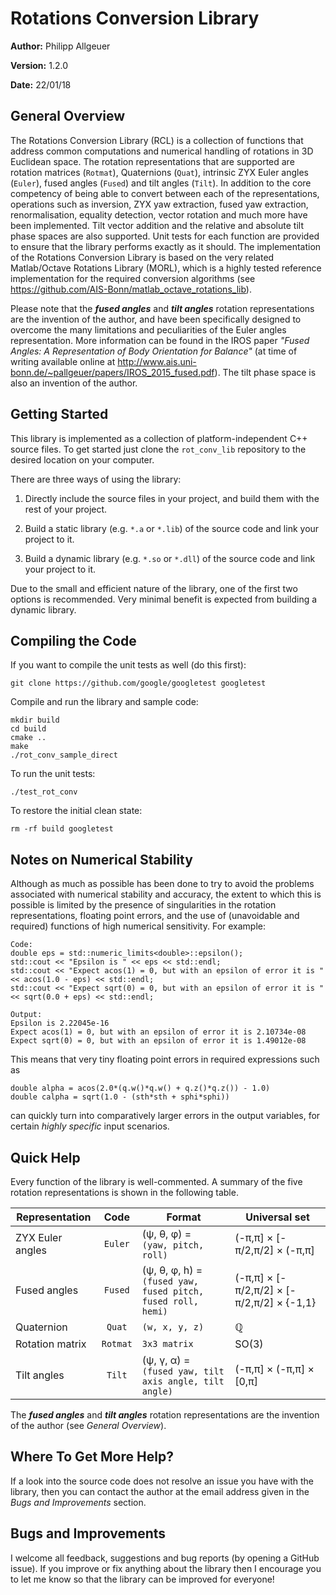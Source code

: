 # Rotations Conversion Library

**Author:** Philipp Allgeuer

**Version:** 1.2.0

**Date:** 22/01/18

## General Overview

The Rotations Conversion Library (RCL) is a collection of functions that address common computations and numerical handling of rotations in 3D Euclidean space. The rotation representations that are supported are rotation matrices (`Rotmat`), Quaternions (`Quat`), intrinsic ZYX Euler angles (`Euler`), fused angles (`Fused`) and tilt angles (`Tilt`). In addition to the core competency of being able to convert between each of the representations, operations such as inversion, ZYX yaw extraction, fused yaw extraction, renormalisation, equality detection, vector rotation and much more have been implemented. Tilt vector addition and the relative and absolute tilt phase spaces are also supported. Unit tests for each function are provided to ensure that the library performs exactly as it should. The implementation of the Rotations Conversion Library is based on the very related Matlab/Octave Rotations Library (MORL), which is a highly tested reference implementation for the required conversion algorithms (see https://github.com/AIS-Bonn/matlab_octave_rotations_lib).

Please note that the ***fused angles*** and ***tilt angles*** rotation representations are the invention of the author, and have been specifically designed to overcome the many limitations and peculiarities of the Euler angles representation. More information can be found in the IROS paper *"Fused Angles: A Representation of Body Orientation for Balance"* (at time of writing available online at http://www.ais.uni-bonn.de/~pallgeuer/papers/IROS_2015_fused.pdf). The tilt phase space is also an invention of the author.

## Getting Started

This library is implemented as a collection of platform-independent C++ source files. To get started just clone the `rot_conv_lib` repository to the desired location on your computer.

There are three ways of using the library:

1. Directly include the source files in your project, and build them with the rest of your project.

2. Build a static library (e.g. `*.a` or `*.lib`) of the source code and link your project to it.

3. Build a dynamic library (e.g. `*.so` or `*.dll`) of the source code and link your project to it.

Due to the small and efficient nature of the library, one of the first two options is recommended. Very minimal benefit is expected from building a dynamic library.

## Compiling the Code

If you want to compile the unit tests as well (do this first):

~~~
git clone https://github.com/google/googletest googletest
~~~

Compile and run the library and sample code:

~~~
mkdir build
cd build
cmake ..
make
./rot_conv_sample_direct
~~~

To run the unit tests:

~~~
./test_rot_conv
~~~

To restore the initial clean state:

~~~
rm -rf build googletest
~~~

## Notes on Numerical Stability

Although as much as possible has been done to try to avoid the problems associated with numerical stability and accuracy, the extent to which this is possible is limited by the presence of singularities in the rotation representations, floating point errors, and the use of (unavoidable and required) functions of high numerical sensitivity. For example:

~~~
Code:
double eps = std::numeric_limits<double>::epsilon();
std::cout << "Epsilon is " << eps << std::endl;
std::cout << "Expect acos(1) = 0, but with an epsilon of error it is " << acos(1.0 - eps) << std::endl;
std::cout << "Expect sqrt(0) = 0, but with an epsilon of error it is " << sqrt(0.0 + eps) << std::endl;

Output:
Epsilon is 2.22045e-16
Expect acos(1) = 0, but with an epsilon of error it is 2.10734e-08
Expect sqrt(0) = 0, but with an epsilon of error it is 1.49012e-08
~~~

This means that very tiny floating point errors in required expressions such as

~~~
double alpha = acos(2.0*(q.w()*q.w() + q.z()*q.z()) - 1.0)
double calpha = sqrt(1.0 - (sth*sth + sphi*sphi))
~~~

can quickly turn into comparatively larger errors in the output variables, for certain *highly specific* input scenarios.

## Quick Help

Every function of the library is well-commented. A summary of the five rotation representations is shown in the following table.

**Representation** | **Code** | **Format** | **Universal set**
--- |:---:| --- | ---
ZYX Euler angles | `Euler` |  (&psi;, &theta;, &phi;) =<br>`(yaw, pitch, roll)` | (-&pi;,&pi;] &times; \[-&pi;/2,&pi;/2\] &times; (-&pi;,&pi;]
Fused angles | `Fused` | (&psi;, &theta;, &phi;, h) =<br>`(fused yaw, fused pitch, fused roll, hemi)` | (-&pi;,&pi;] &times; \[-&pi;/2,&pi;/2\] &times; \[-&pi;/2,&pi;/2\] &times; {-1,1}
Quaternion | `Quat` | `(w, x, y, z)` | &#x211a;
Rotation matrix | `Rotmat` | `3x3 matrix` | SO(3)
Tilt angles | `Tilt` | (&psi;, &gamma;, &alpha;) =<br>`(fused yaw, tilt axis angle, tilt angle)` | (-&pi;,&pi;] &times; (-&pi;,&pi;] &times; \[0,&pi;\]

The ***fused angles*** and ***tilt angles*** rotation representations are the invention of the author (see *General Overview*).

## Where To Get More Help?

If a look into the source code does not resolve an issue you have with the library, then you can contact the author at the email address given in the *Bugs and Improvements* section.

## Bugs and Improvements

I welcome all feedback, suggestions and bug reports (by opening a GitHub issue). If you improve or fix anything about the library then I encourage you to let me know so that the library can be improved for everyone!

